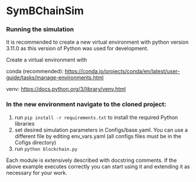 # SymBChainSim

### Running the simulation

It is recommended to create a new virtual environment with python version 3.11.0
as this version of Python was used for development.

Create a virtual environment with

conda (recommended): https://conda.io/projects/conda/en/latest/user-guide/tasks/manage-environments.html

venv: https://docs.python.org/3/library/venv.html

### In the new environment navigate to the cloned project:

1) run `pip install -r requirements.txt` to install the required Python libraries
2) set desired simulation parameters in Configs/base.yaml. You can use a different file by editing env_vars.yaml (all configs files must be in the Cofigs directory)
3) run `python blockchain.py`

Each module is extensively described with docstring comments. If the above example executes correctly you can start using it and extending it as necessary for your work.

